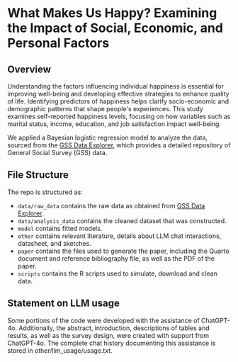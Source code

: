# What Makes Us Happy? Examining the Impact of Social, Economic, and Personal Factors

## Overview

Understanding the factors influencing individual happiness is essential for improving well-being and developing effective strategies to enhance quality of life. Identifying predictors of happiness helps clarify socio-economic and demographic patterns that shape people's experiences. This study examines self-reported happiness levels, focusing on how variables such as marital status, income, education, and job satisfaction impact well-being.

We applied a Bayesian logistic regression model to analyze the data, sourced from the [GSS Data Explorer](https://gssdataexplorer.norc.org/MyGSS), which provides a detailed repository of General Social Survey (GSS) data.



## File Structure

The repo is structured as:

-   `data/raw_data` contains the raw data as obtained from [GSS Data Explorer](https://gssdataexplorer.norc.org/MyGSS).
-   `data/analysis_data` contains the cleaned dataset that was constructed.
-   `model` contains fitted models. 
-   `other` contains relevant literature, details about LLM chat interactions, datasheet, and sketches.
-   `paper` contains the files used to generate the paper, including the Quarto document and reference bibliography file, as well as the PDF of the paper. 
-   `scripts` contains the R scripts used to simulate, download and clean data.


## Statement on LLM usage

Some portions of the code were developed with the assistance of ChatGPT-4o. Additionally, the abstract, introduction, descriptions of tables and results, as well as the survey design, were created with support from ChatGPT-4o. The complete chat history documenting this assistance is stored in other/llm_usage/usage.txt.

